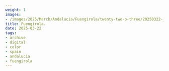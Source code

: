```yaml
---
weight: 1
images:
- /images/2025/March/Andalucia/Fuengirola/twenty-two-o-three/20250322-_DSC8841.jpg
title: Fuengirola.
date: 2025-03-22
tags:
- archive
- digital
- color
- spain
- andalucia
- fuengirola
---
```


